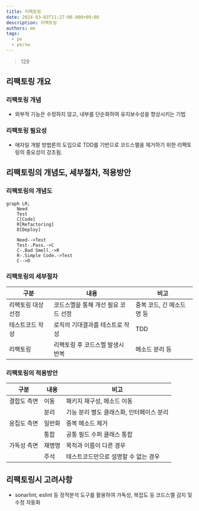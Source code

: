 ```yaml
---
title: 리팩토링
date: 2024-03-03T11:27:00.000+09:00
description: 리팩토링
authors: me
tags:
  - pe
  - pe/sw
---
```


> 129

## 리팩토링 개요

### 리팩토링 개념

- 외부적 기능은 수정하지 않고, 내부를 단순화하여 유지보수성을 향상시키는 기법

### 리팩토링 필요성

- 애자일 개발 방법론의 도입으로 TDD를 기반으로 코드스멜을 제거하기 위한 리팩토링의 중요성이 강조됨.

## 리팩토링의 개념도, 세부절차, 적용방안

### 리팩토링의 개념도

```mermaid
graph LR;
    Need
    Test
    C[Code]
    R[Refactoring]
    D[Deploy]

    Need-->Test
    Test-.Pass.->C
    C-.Bad Smell.->R
    R-.Simple Code.->Test
    C-->D
```

### 리팩토링의 세부절차

| 구분 | 내용 | 비고 |
| --- | --- | --- |
| 리팩토링 대상선정 | 코드스멜을 통해 개선 필요 코드 선정 | 중복 코드, 긴 메소드명 등 |
| 테스트코드 작성 | 로직의 기대결과를 테스트로 작성 | TDD |
| 리팩토링 | 리팩토링 후 코드스멜 발생시 반복 | 메소드 분리 등 |

### 리팩토링의 적용방안

| 구분 | 내용 | 비고 |
| --- | --- | --- |
| 결합도 측면 | 이동 | 패키지 재구성, 메소드 이동 |
| | 분리 | 기능 분리 별도 클래스화, 인터페이스 분리 |
| 응집도 측면 | 일반화 | 중복 메소드 제거 |
| | 통합 | 공통 필드 수퍼 클래스 통합 |
| 가독성 측면 | 재명명 | 목적과 이름이 다른 경우 |
| | 주석 | 테스트코드만으로 설명할 수 없는 경우 |

## 리팩토링시 고려사항

- sonarlint, eslint 등 정적분석 도구를 활용하여 가독성, 복잡도 등 코드스멜 감지 및 수정 자동화
